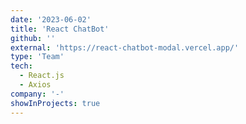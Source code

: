 ```yaml
---
date: '2023-06-02'
title: 'React ChatBot'
github: ''
external: 'https://react-chatbot-modal.vercel.app/'
type: 'Team'
tech:
  - React.js
  - Axios
company: '-'
showInProjects: true
---
```

